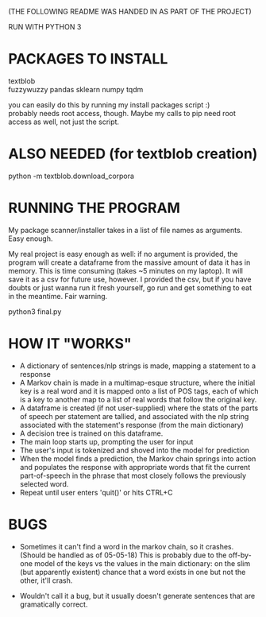 (THE FOLLOWING README WAS HANDED IN AS PART OF THE PROJECT)

RUN WITH PYTHON 3

PACKAGES TO INSTALL
===================
textblob  
fuzzywuzzy
pandas
sklearn
numpy
tqdm

you can easily do this by running my install packages script :)  
probably needs root access, though. Maybe my calls to 
pip need root access as well, not just the script.

ALSO NEEDED (for textblob creation)
=================
python -m textblob.download_corpora

RUNNING THE PROGRAM
===================
My package scanner/installer takes in a list of file names as arguments. Easy enough.

My real project is easy enough as well: if no argument is provided, the program will
create a dataframe from the massive amount of data it has in memory.  This is time
consuming (takes ~5 minutes on my laptop).  It will save it as a csv for future use,
however.  I provided the csv, but if you have doubts or just wanna run it fresh
yourself, go run and get something to eat in the meantime.  Fair warning.

python3 final.py <OPTIONAL NAME OF DATAFRAME.csv>


HOW IT "WORKS"
==============
- A dictionary of sentences/nlp strings is made, mapping a statement to a response
- A Markov chain is made in a multimap-esque structure, where the initial key is a real word
  and it is mapped onto a list of POS tags, each of which is a key to another map to a list of real
  words that follow the original key.
- A dataframe is created (if not user-supplied) where the stats of the parts of speech per statement
  are tallied, and associated with the nlp string associated with the statement's response (from the
  main dictionary)
- A decision tree is trained on this dataframe.
- The main loop starts up, prompting the user for input
- The user's input is tokenized and shoved into the model for prediction
- When the model finds a prediction, the Markov chain springs into action and populates the
  response with appropriate words that fit the current part-of-speech in the phrase that most closely
  follows the previously selected word.
- Repeat until user enters 'quit()' or hits CTRL+C

BUGS
====
- Sometimes it can't find a word in the markov chain, so it crashes. 
(Should be handled as of 05-05-18)
This is probably due to the off-by-one model of the keys vs the 
values in the main dictionary: on the slim (but apparently existent) 
chance that a word exists in one but not the other, it'll crash.

- Wouldn't call it a bug, but it usually doesn't generate sentences that
are gramatically correct.
